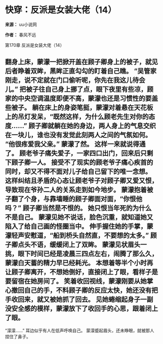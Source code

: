 # 快穿：反派是女装大佬（14）

**来源：** uu小说网

**作者：** 春风不远

第170章 反派是女装大佬（14）

翻身上床，蒙濛一把掀开盖在顾子卿身上的被子，就见后者睁着双眸，黑眸正直勾勾的盯着自己瞧。
“吴管家刚走，说不定就在门口偷听呢，你先在我这儿待会儿。”
把被子往自己身上挪了点，眼下夜里有些凉，顾家的中央空调温度即便不高，蒙濛也还是习惯性的要盖些被子。
躺在床上的身姿笔挺，蒙濛对着悬在天花板上的吊灯发呆，“既然这样，为什么顾老先生对你的态度......”
顾子卿就躺在她的身边，两人身上的气息交织在一块儿，谁也没有发觉此刻两人之间的气氛如何。
“他很疼爱我父亲。”
蒙濛了然。
这样一来就说得通了。
顾老爷子痛失爱子，一家四口出门，回来后只剩下顾子卿一人。
接受不了现实的顾老爷子痛心疾首的同时，却又不得不面对儿子给自己留下的唯一念想。
这样纠结且矛盾的心态让顾老爷子对顾子卿又爱又恨，导致现在爷孙二人的关系走到如今地步。
蒙濛抱着被子翻了个身，与靠墙睡的顾子卿面对面，“你恨他吗？”
顾子卿当然是不恨的。
她只恨当年死的为什么不是自己。
蒙濛见她不说话，脸色沉重，就知道她又陷入了给自己画的怪圈当中。
伸手握住她的手掌，蒙濛轻声安慰道，“船到桥头自然直，不要想的太多。”
顾子卿点头不语，缓缓闭上了双眸。
蒙濛见状眉头一挑，眼下时间已经是凌晨三四点左右，闹腾了那么久，蒙濛白天蓄的精力早已经耗光。
本想着等半个小时再让顾子卿离开，不想她倒好，直接闭上了眼，看样子是要留宿在她房间了。
笑着收回视线，蒙濛刚要从她掌心撤回自己的手，不料顾子卿的反应太快，她还没有把手收回来，就又被她抓了回去。
见她蜷缩起身子一副没安全感的模样，蒙濛放下了收回手的心思，跟着闭上了眼。
-
“濛濛......”
耳边似乎有人在低声呼唤自己。
蒙濛蹙起眉头，还未睁眼，就被那人捏住了鼻子。
